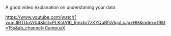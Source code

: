 A good video explanation on understaning your data

https://www.youtube.com/watch?v=mJlRTUuVr04&list=PLKnIA16_Rmvbr7zKYQuBfsVkjoLcJgxHH&index=19&t=15s&ab_channel=CampusX
